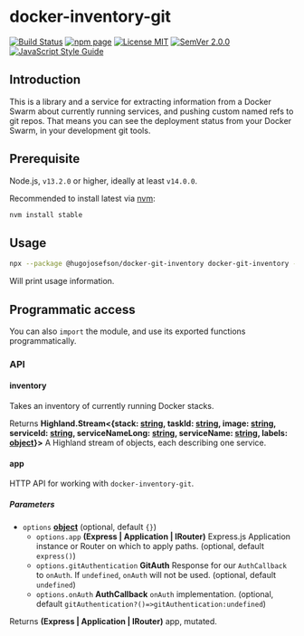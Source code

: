 # docker-inventory-git

[![Build Status](https://travis-ci.org/hugojosefson/docker-git-inventory.svg?branch=master)](https://travis-ci.org/hugojosefson/docker-git-inventory)
[![npm page](https://img.shields.io/npm/v/@hugojosefson/docker-git-inventory.svg)](https://npmjs.com/package/@hugojosefson/docker-git-inventory)
[![License MIT](https://img.shields.io/npm/l/@hugojosefson/docker-git-inventory.svg)](https://tldrlegal.com/license/mit-license)
[![SemVer 2.0.0](https://img.shields.io/badge/SemVer-2.0.0-lightgrey.svg)](https://semver.org/spec/v2.0.0.html)
[![JavaScript Style Guide](https://img.shields.io/badge/code_style-standard-brightgreen.svg)](https://standardjs.com)

## Introduction

This is a library and a service for extracting information from a Docker Swarm
about currently running services, and pushing custom named refs to git repos.
That means you can see the deployment status from your Docker Swarm, in your
development git tools.

## Prerequisite

Node.js, `v13.2.0` or higher, ideally at least `v14.0.0`.

Recommended to install latest via [nvm](https://github.com/nvm-sh/nvm#readme):

```bash
nvm install stable
```

## Usage

```bash
npx --package @hugojosefson/docker-git-inventory docker-git-inventory --help
```

Will print usage information.

## Programmatic access

You can also `import` the module, and use its exported functions
programmatically.

### API

<!-- Generated by documentation.js. Update this documentation by updating the source code. -->

#### inventory

Takes an inventory of currently running Docker stacks.

Returns **Highland.Stream&lt;{stack:
[string](https://developer.mozilla.org/docs/Web/JavaScript/Reference/Global_Objects/String),
taskId:
[string](https://developer.mozilla.org/docs/Web/JavaScript/Reference/Global_Objects/String),
image:
[string](https://developer.mozilla.org/docs/Web/JavaScript/Reference/Global_Objects/String),
serviceId:
[string](https://developer.mozilla.org/docs/Web/JavaScript/Reference/Global_Objects/String),
serviceNameLong:
[string](https://developer.mozilla.org/docs/Web/JavaScript/Reference/Global_Objects/String),
serviceName:
[string](https://developer.mozilla.org/docs/Web/JavaScript/Reference/Global_Objects/String),
labels:
[object](https://developer.mozilla.org/docs/Web/JavaScript/Reference/Global_Objects/Object)}>**
A Highland stream of objects, each describing one service.

#### app

HTTP API for working with `docker-inventory-git`.

##### Parameters

- `options`
  **[object](https://developer.mozilla.org/docs/Web/JavaScript/Reference/Global_Objects/Object)**
  (optional, default `{}`)
  - `options.app` **(Express | Application | IRouter)** Express.js Application
    instance or Router on which to apply paths. (optional, default `express()`)
  - `options.gitAuthentication` **GitAuth** Response for our `AuthCallback` to
    `onAuth`. If `undefined`, `onAuth` will not be used. (optional, default
    `undefined`)
  - `options.onAuth` **AuthCallback** `onAuth` implementation. (optional,
    default `gitAuthentication?()=>gitAuthentication:undefined`)

Returns **(Express | Application | IRouter)** app, mutated.
